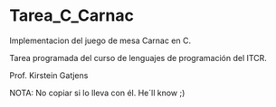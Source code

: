 # Tarea_C_Carnac
Implementacion del juego de mesa Carnac en C. 


Tarea programada del curso de lenguajes de programación del ITCR. 

Prof. Kirstein Gatjens

NOTA: No copiar si lo lleva con él. He´ll know ;)
